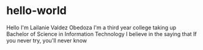 # hello-world
Hello I'm Lailanie Valdez Obedoza
I'm a third year college taking up Bachelor of Science in Information Technology
I believe in the saying that If you never try, you'll never know
